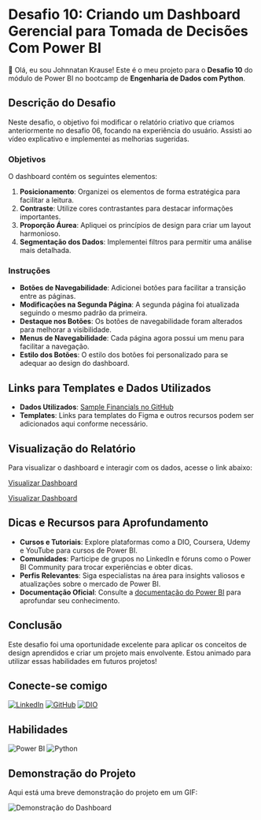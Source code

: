 # Desafio 10: Criando um Dashboard Gerencial para Tomada de Decisões Com Power BI

👋 Olá, eu sou Johnnatan Krause! Este é o meu projeto para o **Desafio 10** do módulo de Power BI no bootcamp de **Engenharia de Dados com Python**.

## Descrição do Desafio

Neste desafio, o objetivo foi modificar o relatório criativo que criamos anteriormente no desafio 06, focando na experiência do usuário. Assisti ao vídeo explicativo e implementei as melhorias sugeridas.

### Objetivos

O dashboard contém os seguintes elementos:

1. **Posicionamento**: Organizei os elementos de forma estratégica para facilitar a leitura.
2. **Contraste**: Utilize cores contrastantes para destacar informações importantes.
3. **Proporção Áurea**: Apliquei os princípios de design para criar um layout harmonioso.
4. **Segmentação dos Dados**: Implementei filtros para permitir uma análise mais detalhada.

### Instruções

- **Botões de Navegabilidade**: Adicionei botões para facilitar a transição entre as páginas.
- **Modificações na Segunda Página**: A segunda página foi atualizada seguindo o mesmo padrão da primeira.
- **Destaque nos Botões**: Os botões de navegabilidade foram alterados para melhorar a visibilidade.
- **Menus de Navegabilidade**: Cada página agora possui um menu para facilitar a navegação.
- **Estilo dos Botões**: O estilo dos botões foi personalizado para se adequar ao design do dashboard.

## Links para Templates e Dados Utilizados

- **Dados Utilizados**: [Sample Financials no GitHub](https://github.com/julianazanelatto/power_bi_analyst)
- **Templates**: Links para templates do Figma e outros recursos podem ser adicionados aqui conforme necessário.

## Visualização do Relatório

Para visualizar o dashboard e interagir com os dados, acesse o link abaixo:

[Visualizar Dashboard](https://app.powerbi.com/groups/me/reports/839a7420-f619-4a17-a22c-2a554ba635d6/ReportSectionb1b39f30add9200534cd?experience=power-bi)


[Visualizar Dashboard](https://app.powerbi.com/groups/me/list?experience=power-bi)

## Dicas e Recursos para Aprofundamento

- **Cursos e Tutoriais**: Explore plataformas como a DIO, Coursera, Udemy e YouTube para cursos de Power BI.
- **Comunidades**: Participe de grupos no LinkedIn e fóruns como o Power BI Community para trocar experiências e obter dicas.
- **Perfis Relevantes**: Siga especialistas na área para insights valiosos e atualizações sobre o mercado de Power BI.
- **Documentação Oficial**: Consulte a [documentação do Power BI](https://docs.microsoft.com/pt-br/power-bi/) para aprofundar seu conhecimento.

## Conclusão

Este desafio foi uma oportunidade excelente para aplicar os conceitos de design aprendidos e criar um projeto mais envolvente. Estou animado para utilizar essas habilidades em futuros projetos!

## Conecte-se comigo

[![LinkedIn](https://img.shields.io/badge/LinkedIn-0077B5?style=for-the-badge&logo=linkedin&logoColor=white)](https://www.linkedin.com/in/johnnatankrause/)
[![GitHub](https://img.shields.io/badge/GitHub-100000?style=for-the-badge&logo=github&logoColor=white)](https://github.com/JohnnatanKrause)
[![DIO](https://img.shields.io/badge/DIO-ff3e00?style=for-the-badge&logo=dio&logoColor=white)](https://www.dio.me/users/johnnatankrause)

## Habilidades

![Power BI](https://img.shields.io/badge/Power%20BI-F2C94C?style=for-the-badge&logo=powerbi&logoColor=black)
![Python](https://img.shields.io/badge/python-3670A0?style=for-the-badge&logo=python&logoColor=ffdd54)

## Demonstração do Projeto

Aqui está uma breve demonstração do projeto em um GIF:

![Demonstração do Dashboard](https://github.com/JohnnatanKrause/Desafio-10-DIO-Criando-um-Dashboard-Gerencial-com-Power-BI/blob/master/Teste%20de%20Projeto%20do%20desafio.gif?raw=true)
